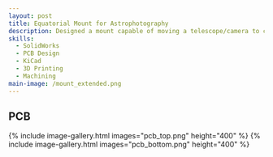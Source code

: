 ```yaml
---
layout: post
title: Equatorial Mount for Astrophotography
description: Designed a mount capable of moving a telescope/camera to celestial objects and tracking them as they rotate in the night sky. It uses stepper motors integrated with planetary and strain wave gearboxes to achieve a very high gear reduction (1000:1) in order to increase torque and resolution. Also, it is controlled using a custom PCB, which will run the Onstep control system.
skills:
  - SolidWorks
  - PCB Design
  - KiCad
  - 3D Printing
  - Machining
main-image: /mount_extended.png
---
```


## PCB

{% include image-gallery.html images="pcb_top.png" height="400" %}
{% include image-gallery.html images="pcb_bottom.png" height="400" %}
